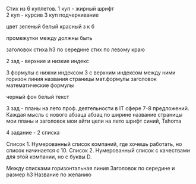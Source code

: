 Стих из 6 куплетов.
1 куп - жирный шрифт\
2 куп - курсив
3 куп подчеркивание

цвет зеленый белый красный з к б

промежутки между должны быть

заголовок стиха h3 по середине
стих по левому краю


2 зад - верхние и низкие индекс

3 формулы с нижни индексом
3 с верхним индексом
между ними горизон линия
названия страницы мат.формулы
заголовок математические формулы

черный фон белый текст


3 зад - планы на лето проф. деятельности в IT сфере
7-8 предложений. Каждая мысль с нового абзаца
абзац по ширине название страницы мои планы и заголовок мои айти цели на лето
шрифт синий, Tahoma


4 задание - 2 списка

Список 1. Нумерованный список компаний, где хочешь работать, но список начинается с 10.
Список 2. Нумерованный список с качествами для этой компании, но с буквы D.

Между списками горизонтальная линия
Заголовок по середине и размер h3
Название по желанию